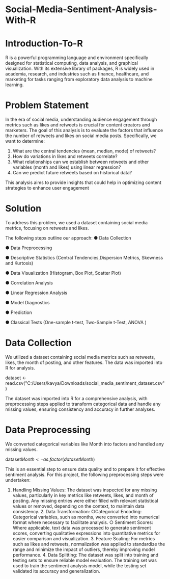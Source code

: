 # Social-Media-Sentiment-Analysis-With-R
# Introduction-To-R
R is a powerful programming language and environment specifically designed for statistical computing, data analysis, and graphical visualization. 
With its extensive library of packages, R is widely used in academia, research, and industries such as finance, healthcare, and marketing for tasks ranging from exploratory data analysis to machine learning.
# Problem Statement
In the era of social media, understanding audience engagement through metrics such as likes and
retweets is crucial for content creators and marketers. The goal of this analysis is to evaluate the
factors that influence the number of retweets and likes on social media posts. Specifically, we
want to determine:
1. What are the central tendencies (mean, median, mode) of retweets?
2. How do variations in likes and retweets correlate?
3. What relationships can we establish between retweets and other variables (month and
likes) using linear regression?
4. Can we predict future retweets based on historical data?

 This analysis aims to provide insights that could help in optimizing content strategies to enhance
user engagement
# Solution
To address this problem, we used a dataset containing social media metrics, focusing on retweets
and likes.

The following steps outline our approach:
● Data Collection

● Data Preprocessing

● Descriptive Statistics (Central Tendencies,Dispersion Metrics, Skewness and Kurtosis)

● Data Visualization (Histogram, Box Plot, Scatter Plot)

● Correlation Analysis

● Linear Regression Analysis

● Model Diagnostics

● Prediction

● Classical Tests (One-sample t-test, Two-Sample t-Test, ANOVA )
# Data Collection
We utilized a dataset containing social media metrics such as retweets, likes, the month of posting, and other features. The data was imported into R for analysis.

dataset <- read.csv("C:/Users/kavya/Downloads/social_media_sentiment_dataset.csv")

The dataset was imported into R for a comprehensive analysis, with preprocessing steps applied
to transform categorical data and handle any missing values, ensuring consistency and accuracy
in further analyses.
# Data Preprocessing
We converted categorical variables like Month into factors and handled any missing values.

dataset$Month <- as.factor(dataset$Month)

This is an essential step to ensure data quality and to prepare it for effective sentiment analysis.
For this project, the following preprocessing steps were undertaken:

1. Handling Missing Values: The dataset was inspected for any missing values, particularly
in key metrics like retweets, likes, and month of posting. Any missing entries were either filled with relevant statistical values or removed, depending on the context, to maintain data consistency.  2. Data Transformation:  ○Categorical Encoding: Categorical variables, such as months, were converted into
numerical format where necessary to facilitate analysis.  ○ Sentiment Scores: Where applicable, text data was processed to generate
sentiment scores, converting qualitative expressions into quantitative metrics for
easier comparison and visualization.  3. Feature Scaling: For metrics such as likes and retweets, normalization was applied to
standardize the range and minimize the impact of outliers, thereby improving model
performance.  4. Data Splitting: The dataset was split into training and testing sets to ensure reliable model
evaluation. The training set was used to train the sentiment analysis model, while the
testing set validated its accuracy and generalization.







